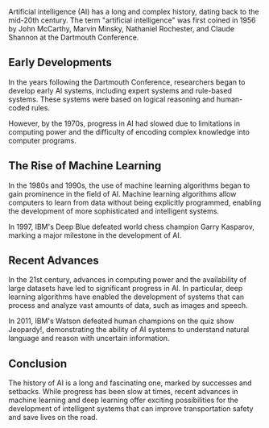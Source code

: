 
Artificial intelligence (AI) has a long and complex history, dating back to the mid-20th century. The term "artificial intelligence" was first coined in 1956 by John McCarthy, Marvin Minsky, Nathaniel Rochester, and Claude Shannon at the Dartmouth Conference.

Early Developments
------------------

In the years following the Dartmouth Conference, researchers began to develop early AI systems, including expert systems and rule-based systems. These systems were based on logical reasoning and human-coded rules.

However, by the 1970s, progress in AI had slowed due to limitations in computing power and the difficulty of encoding complex knowledge into computer programs.

The Rise of Machine Learning
----------------------------

In the 1980s and 1990s, the use of machine learning algorithms began to gain prominence in the field of AI. Machine learning algorithms allow computers to learn from data without being explicitly programmed, enabling the development of more sophisticated and intelligent systems.

In 1997, IBM's Deep Blue defeated world chess champion Garry Kasparov, marking a major milestone in the development of AI.

Recent Advances
---------------

In the 21st century, advances in computing power and the availability of large datasets have led to significant progress in AI. In particular, deep learning algorithms have enabled the development of systems that can process and analyze vast amounts of data, such as images and speech.

In 2011, IBM's Watson defeated human champions on the quiz show Jeopardy!, demonstrating the ability of AI systems to understand natural language and reason with uncertain information.

Conclusion
----------

The history of AI is a long and fascinating one, marked by successes and setbacks. While progress has been slow at times, recent advances in machine learning and deep learning offer exciting possibilities for the development of intelligent systems that can improve transportation safety and save lives on the road.
